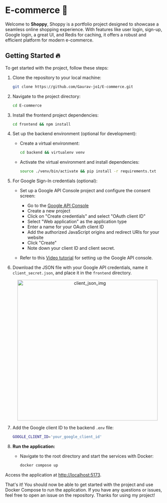 # E-commerce 🏢
Welcome to **Shoppy**, Shoppy is a portfolio project designed to showcase a seamless online shopping experience. With features like user login, sign-up, Google login, a great UI, and Redis for caching, it offers a robust and efficient platform for modern e-commerce.

## Getting Started 🔥
To get started with the project, follow these steps:

1. Clone the repository to your local machine:
    ```sh
    git clone https://github.com/Gaurav-jo1/E-commerce.git
    ```

2. Navigate to the project directory:
    ```sh
    cd E-commerce
    ```

3. Install the frontend project dependencies:
    ```sh
    cd frontend && npm install
    ```

4. Set up the backend environment (optional for development):
    - Create a virtual environment:
        ```sh
        cd backend && virtualenv venv
        ```
    - Activate the virtual environment and install dependencies:
        ```sh
        source ./venv/bin/activate && pip install -r requirements.txt
        ```

5. For Google Sign-In credentials (optional):
    - Set up a Google API Console project and configure the consent screen:
        - Go to the [Google API Console](https://console.cloud.google.com/apis/dashboard)
        - Create a new project
        - Click on "Create credentials" and select "OAuth client ID"
        - Select "Web application" as the application type
        - Enter a name for your OAuth client ID
        - Add the authorized JavaScript origins and redirect URIs for your website
        - Click "Create"
        - Note down your client ID and client secret.

    - Refer to this [Video tutorial](https://www.youtube.com/watch?v=roxC8SMs7HU) for setting up the Google API console.

6. Download the JSON file with your Google API credentials, name it `client_secret.json`, and place it in the `frontend` directory.

    <p align="center">
    <img src="https://user-images.githubusercontent.com/93304640/236677794-cddb3f35-2ef9-4a60-b9cf-8547a3a54753.png" alt="client_json_img" width="450" height="450">
    </p>

7. Add the Google client ID to the backend `.env` file:
    ```sh
    GOOGLE_CLIENT_ID='your_google_client_id'
    ```

8. **Run the application:**
   - Navigate to the root directory and start the services with Docker:
     ```sh
     docker compose up
     ```

Access the application at [http://localhost:5173](http://localhost:5173).

That's it! You should now be able to get started with the project and use Docker Compose to run the application. If you have any questions or issues, feel free to open an issue on the repository. Thanks for using my project!
